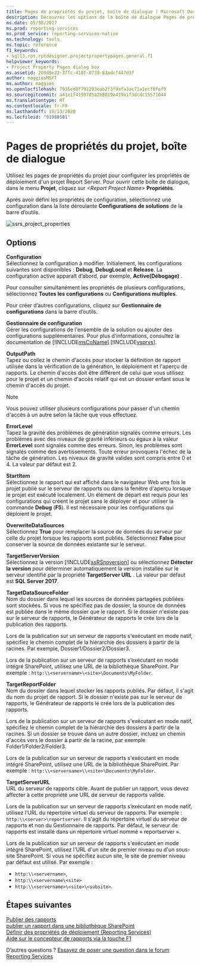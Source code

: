 ```yaml
---
title: Pages de propriétés du projet, boîte de dialogue | Microsoft Docs
description: Découvrez les options de la boîte de dialogue Pages de propriétés du projet qui permettent de configurer les propriétés de déploiement d’un projet Report Server.
ms.date: 05/30/2017
ms.prod: reporting-services
ms.prod_service: reporting-services-native
ms.technology: tools
ms.topic: reference
f1_keywords:
- sql13.rpt.rptdesigner.projectpropertypages.general.f1
helpviewer_keywords:
- Project Property Pages dialog box
ms.assetid: 209d9e22-37fc-418f-8739-83adcf447d3f
author: maggiesMSFT
ms.author: maggies
ms.openlocfilehash: 7935ed0f792293eab2f3f9afa3ac71a1ecf0faf9
ms.sourcegitcommit: a41e1f4199785a2b8019a419a1f3dcdc15571044
ms.translationtype: HT
ms.contentlocale: fr-FR
ms.lasthandoff: 10/13/2020
ms.locfileid: "91988581"
---
```

# <a name="project-property-pages-dialog-box"></a>Pages de propriétés du projet, boîte de dialogue

  Utilisez les pages de propriétés du projet pour configurer les propriétés de déploiement d'un projet Report Server. Pour ouvrir cette boîte de dialogue, dans le menu **Projet**, cliquez sur _\<Report Project Name>_ **Propriétés**.  
  
 Après avoir défini les propriétés de configuration, sélectionnez une configuration dans la liste déroulante **Configurations de solutions** de la barre d’outils.  

![ssrs_project_properties](../../reporting-services/reports/media/ssrs-project-properties.png)
  
## <a name="options"></a>Options  
 **Configuration**  
 Sélectionnez la configuration à modifier. Initialement, les configurations suivantes sont disponibles : **Debug**, **DebugLocal** et **Release**. La configuration active apparaît d’abord, par exemple, **Active(Débogage)** .  
  
 Pour consulter simultanément les propriétés de plusieurs configurations, sélectionnez **Toutes les configurations** ou **Configurations multiples**.  
  
 Pour créer d’autres configurations, cliquez sur **Gestionnaire de configurations** dans la barre d’outils.  
  
 **Gestionnaire de configuration**  
 Gérer les configurations de l'ensemble de la solution ou ajouter des configurations supplémentaires. Pour plus d’informations, consultez la documentation de [!INCLUDE[msCoName](../../includes/msconame-md.md)] [!INCLUDE[vsprvs](../../includes/vsprvs-md.md)].  
  
 **OutputPath**  
 Tapez ou collez le chemin d'accès pour stocker la définition de rapport utilisée dans la vérification de la génération, le déploiement et l'aperçu de rapports. Le chemin d'accès doit être différent de celui que vous utilisez pour le projet et un chemin d'accès relatif qui est un dossier enfant sous le chemin d'accès du projet.  
  
> [!NOTE]  
>  Vous pouvez utiliser plusieurs configurations pour passer d'un chemin d'accès à un autre selon la tâche que vous effectuez.  
  
 **ErrorLevel**  
 Tapez la gravité des problèmes de génération signalés comme erreurs. Les problèmes avec des niveaux de gravité inférieurs ou égaux à la valeur **ErrorLevel** sont signalés comme des erreurs. Sinon, les problèmes sont signalés comme des avertissements. Toute erreur provoquera l'échec de la tâche de génération. Les niveaux de gravité valides sont compris entre 0 et 4. La valeur par défaut est 2.  
  
 **StartItem**  
 Sélectionnez le rapport qui est affiché dans le navigateur Web une fois le projet publié sur le serveur de rapports ou dans la fenêtre d'aperçu lorsque le projet est exécuté localement. Un élément de départ est requis pour les configurations qui créent le projet sans le déployer et pour utiliser la commande **Debug** (**F5**). Il est nécessaire pour les configurations qui déploient le projet.  
  
 **OverwriteDataSources**  
 Sélectionnez **True** pour remplacer la source de données du serveur par celle du projet lorsque les rapports sont publiés. Sélectionnez **False** pour conserver la source de données existante sur le serveur.  
  
 **TargetServerVersion**  
 Sélectionnez la version [!INCLUDE[ssRSnoversion](../../includes/ssrsnoversion-md.md)] ou sélectionnez **Détecter la version** pour déterminer automatiquement la version installée sur le serveur identifié par la propriété **TargetServer URL** . La valeur par défaut est **SQL Server 2017**.  
  
 **TargetDataSourceFolder**  
 Nom du dossier dans lequel les sources de données partagées publiées sont stockées. Si vous ne spécifiez pas de dossier, la source de données est publiée dans le même dossier que le rapport. Si le dossier n'existe pas sur le serveur de rapports, le Générateur de rapports le crée lors de la publication des rapports.  
  
 Lors de la publication sur un serveur de rapports s'exécutant en mode natif, spécifiez le chemin complet de la hiérarchie des dossiers à partir de la racines. Par exemple, Dossier1/Dossier2/Dossier3.  
  
 Lors de la publication sur un serveur de rapports s’exécutant en mode intégré SharePoint, utilisez une URL de la bibliothèque SharePoint. Par exemple : `http:\\<servername>\<site>\Documents\MyFolder`.  
  
 **TargetReportFolder**  
 Nom du dossier dans lequel stocker les rapports publiés. Par défaut, il s'agit du nom du projet de rapport. Si le dossier n'existe pas sur le serveur de rapports, le Générateur de rapports le crée lors de la publication des rapports.  
  
 Lors de la publication sur un serveur de rapports s'exécutant en mode natif, spécifiez le chemin complet de la hiérarchie des dossiers à partir de la racines. Si un dossier se trouve dans un autre dossier, incluez un chemin d'accès vers le dossier à partir de la racine, par exemple Folder1/Folder2/Folder3.  
  
 Lors de la publication sur un serveur de rapports s'exécutant en mode intégré SharePoint, utilisez une URL de la bibliothèque SharePoint. Par exemple : `http:\\<servername>\\<site>\Documents\MyFolder`.  
  
 **TargetServerURL**  
 URL du serveur de rapports cible. Avant de publier un rapport, vous devez affecter à cette propriété une URL de serveur de rapports valide.  
  
 Lors de la publication sur un serveur de rapports s’exécutant en mode natif, utilisez l’URL du répertoire virtuel du serveur de rapports. Par exemple : `http:\\<server>\reportserver`. Il s'agit du répertoire virtuel du serveur de rapports et non du Gestionnaire de rapports. Par défaut, le serveur de rapports est installé dans un répertoire virtuel nommé « reportserver ».  
  
 Lors de la publication sur un serveur de rapports s'exécutant en mode intégré SharePoint, utilisez l'URL d'un site de premier niveau ou d'un sous-site SharePoint. Si vous ne spécifiez aucun site, le site de premier niveau par défaut est utilisé. Par exemple : 
+ `http:\\<servername>`, 
+ `http:\\<servername\<site>` 
+ `http:\\<servername>\<site>\<subsite>`.  

## <a name="next-steps"></a>Étapes suivantes

[Publier des rapports](/previous-versions/sql/sql-server-2016/ms159615(v=sql.130))   
[publier un rapport dans une bibliothèque SharePoint](../../reporting-services/reports/publish-a-report-to-a-sharepoint-library.md)   
[Définir des propriétés de déploiement &#40;Reporting Services&#41;](../../reporting-services/tools/set-deployment-properties-reporting-services.md)   
[Aide sur le concepteur de rapports via la touche F1](../../reporting-services/tools/report-designer-f1-help.md)  

D’autres questions ? [Essayez de poser une question dans le forum Reporting Services](https://go.microsoft.com/fwlink/?LinkId=620231)